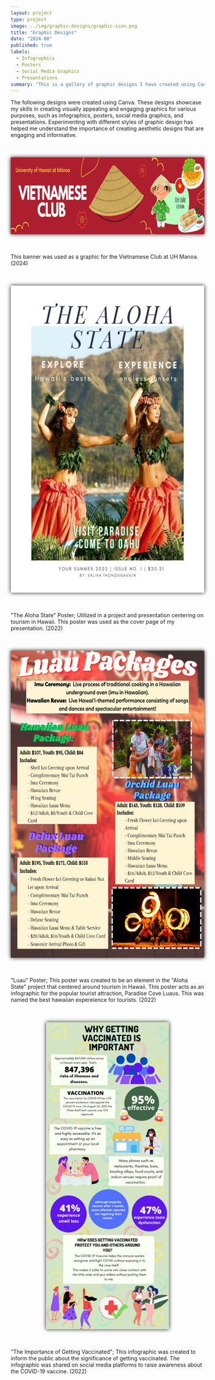 ```yaml
---
layout: project
type: project
image: ../img/graphic-designs/graphic-icon.png
title: "Graphic Designs"
date: "2024-08"
published: true
labels:
  - Infographics 
  - Posters
  - Social Media Graphics
  - Presentations
summary: "This is a gallery of graphic designs I have created using Canva. These designs showcase my skills in creating visually appealing and engaging graphics for various purposes."
---
```


The following designs were created using Canva. These designs showcase my skills in creating visually appealing and engaging graphics for various purposes, such as infographics, posters, social media graphics, and presentations. Experimenting with different styles of graphic design has helped me understand the importance of creating aesthetic designs that are engaging and informative.

<img src="../img/graphic-designs/viet_clubBanner.png" width="800px" height="200px" style="margin: 50px auto; display: block; box-shadow: 0 0 10px; width: auto;" alt="picture">
<div class="text-center p-4"> This banner was used as a graphic for the Vietnamese Club at UH Manoa. (2024) </div>

<img src="../img/graphic-designs/alohaState.png" width="800px" height="800px" style="margin: 50px auto; display: block; box-shadow: 0 0 10px; width: auto;" alt="picture">
<div class="text-center p-4"> "The Aloha State" Poster; Utilized in a project and presentation centering on tourism in Hawaii. This poster was used as the cover page of my presentation. (2022) </div>


<img src="../img/graphic-designs/luau.png" width="800px" height="800px" style="margin: 50px auto; display: block; box-shadow: 0 0 10px; width: auto;" alt="picture">
<div class="text-center p-4"> "Luau" Poster; This poster was created to be an element in the "Aloha State" project that centered around tourism in Hawaii. This poster acts as an infographic for the popular tourist attraction, Paradise Cove Luaus. This was named the best hawaiian expereience for tourists. (2022) </div>

<img src="../img/graphic-designs/vaxInfographic.png" width="800px" height="800px" style="margin: 50px auto; display: block; box-shadow: 0 0 10px; width: auto;" alt="picture">
<div class="text-center p-4"> "The Importance of Getting Vaccinated"; This infographic was created to inform the public about the significance of getting vaccinated. The infographic was shared on social media platforms to raise awareness about the COVID-19 vaccine. (2022) </div>

